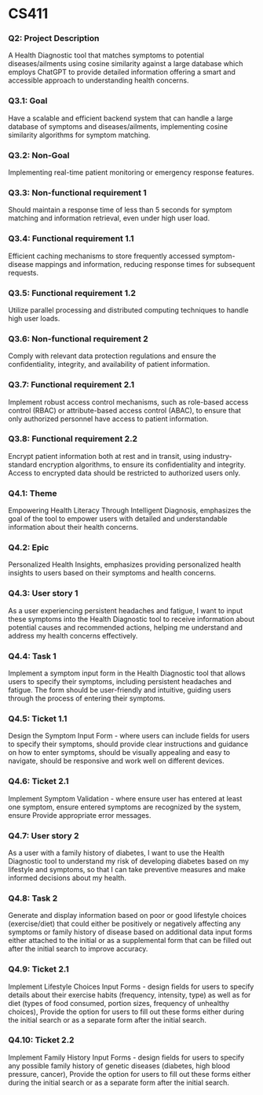 # CS411
### Q2: Project Description
A Health Diagnostic tool that matches symptoms to potential diseases/ailments using cosine similarity against a large database which employs ChatGPT to provide detailed information offering a smart and accessible approach to understanding health concerns.

### Q3.1: Goal
Have a scalable and efficient backend system that can handle a large database of symptoms and diseases/ailments, implementing cosine similarity algorithms for symptom matching.
### Q3.2: Non-Goal
Implementing real-time patient monitoring or emergency response features.
### Q3.3: Non-functional requirement 1
Should maintain a response time of less than 5 seconds for symptom matching and information retrieval, even under high user load.
### Q3.4: Functional requirement 1.1
Efficient caching mechanisms to store frequently accessed symptom-disease mappings and information, reducing response times for subsequent requests.
### Q3.5: Functional requirement 1.2
Utilize parallel processing and distributed computing techniques to handle high user loads.
### Q3.6: Non-functional requirement 2
Comply with relevant data protection regulations and ensure the confidentiality, integrity, and availability of patient information.
### Q3.7: Functional requirement 2.1
Implement robust access control mechanisms, such as role-based access control (RBAC) or attribute-based access control (ABAC), to ensure that only authorized personnel have access to patient information.
### Q3.8: Functional requirement 2.2
Encrypt patient information both at rest and in transit, using industry-standard encryption algorithms, to ensure its confidentiality and integrity. Access to encrypted data should be restricted to authorized users only.
### Q4.1: Theme

Empowering Health Literacy Through Intelligent Diagnosis, emphasizes the goal of the tool to empower users with detailed and understandable information about their health concerns.

### Q4.2: Epic
Personalized Health Insights, emphasizes providing personalized health insights to users based on their symptoms and health concerns.
### Q4.3: User story 1
As a user experiencing persistent headaches and fatigue, I want to input these symptoms into the Health Diagnostic tool to receive information about potential causes and recommended actions, helping me understand and address my health concerns effectively.
### Q4.4: Task 1
Implement a symptom input form in the Health Diagnostic tool that allows users to specify their symptoms, including persistent headaches and fatigue. The form should be user-friendly and intuitive, guiding users through the process of entering their symptoms.
### Q4.5: Ticket 1.1
Design the Symptom Input Form - where users can include fields for users to specify their symptoms, should  provide clear instructions and guidance on how to enter symptoms, should be visually appealing and easy to navigate, should be responsive and work well on different devices.
### Q4.6: Ticket 2.1
Implement Symptom Validation - where ensure user has entered at least one symptom, ensure entered symptoms are recognized by the system, ensure Provide appropriate error messages.
### Q4.7: User story 2
As a user with a family history of diabetes, I want to use the Health Diagnostic tool to understand my risk of developing diabetes based on my lifestyle and symptoms, so that I can take preventive measures and make informed decisions about my health.
### Q4.8: Task 2
Generate and display information based on poor or good lifestyle choices (exercise/diet) that could either be positively or negatively affecting any symptoms or family history of disease based on additional data input forms either attached to the initial or as a supplemental form that can be filled out after the initial search to improve accuracy.
### Q4.9: Ticket 2.1
Implement Lifestyle Choices Input Forms - design fields for users to specify details about their exercise habits (frequency, intensity, type) as well as for diet (types of food consumed, portion sizes, frequency of unhealthy choices), Provide the option for users to fill out these forms either during the initial search or as a separate form after the initial search.
### Q4.10: Ticket 2.2
Implement Family History Input Forms - design fields for users to specify any possible family history of genetic diseases (diabetes, high blood pressure, cancer), Provide the option for users to fill out these forms either during the initial search or as a separate form after the initial search.
